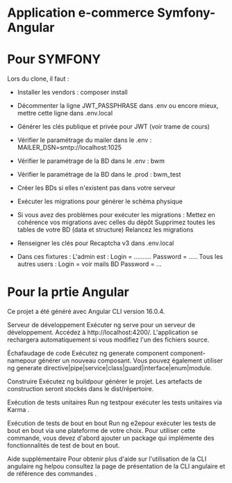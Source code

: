 Application e-commerce Symfony-Angular
========================
Pour SYMFONY
============
Lors du clone, il faut :

- Installer les vendors : composer install

- Décommenter la ligne JWT_PASSPHRASE dans .env
    ou encore mieux, mettre cette ligne dans .env.local

- Générer les clés publique et privée pour JWT (voir trame de cours)

- Vérifier le paramétrage du mailer dans le .env :
    MAILER_DSN=smtp://localhost:1025

- Vérifier le paramétrage de la BD dans le .env : bwm
- Vérifier le paramétrage de la BD dans le .prod : bwm_test

- Créer les BDs si elles n'existent pas dans votre serveur

- Exécuter les migrations pour générer le schéma physique

- Si vous avez des problèmes pour exécuter les migrations :
    Mettez en cohérence vos migrations avec celles du dépôt
    Supprimez toutes les tables de votre BD (data et structure)
    Relancez les migrations

- Renseigner les clés pour Recaptcha v3 dans .env.local

- Dans ces fixtures :
    L'admin est :           Login = ..........  Password = .....
    Tous les autres users : Login = voir mails BD   Password = ...

Pour la prtie Angular
====================
Ce projet a été généré avec Angular CLI version 16.0.4.

Serveur de développement
Exécuter ng serve pour un serveur de développement. Accédez à http://localhost:4200/. L'application se rechargera automatiquement si vous modifiez l'un des fichiers source.

Échafaudage de code
Exécutez ng generate component component-namepour générer un nouveau composant. Vous pouvez également utiliser ng generate directive|pipe|service|class|guard|interface|enum|module.

Construire
Exécutez ng buildpour générer le projet. Les artefacts de construction seront stockés dans le dist/répertoire.

Exécution de tests unitaires
Run ng testpour exécuter les tests unitaires via Karma .

Exécution de tests de bout en bout
Run ng e2epour exécuter les tests de bout en bout via une plateforme de votre choix. Pour utiliser cette commande, vous devez d'abord ajouter un package qui implémente des fonctionnalités de test de bout en bout.

Aide supplémentaire
Pour obtenir plus d'aide sur l'utilisation de la CLI angulaire ng helpou consultez la page de présentation de la CLI angulaire et de référence des commandes .
